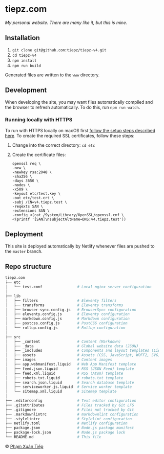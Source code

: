 # tiepz.com

*My personal website. There are many like it, but this is mine.*

## Installation

1. `git clone git@github.com:tiepz/tiepz-v4.git`
2. `cd tiepz-v4`
4. `npm install`
5. `npm run build`

Generated files are written to the `www` directory.

## Development

When developing the site, you may want files automatically compiled and the browser to refresh automatically. To do this, run `npm run watch`.

### Running locally with HTTPS

To run with HTTPS locally on macOS first [follow the setup steps described here](https://gist.github.com/jed/6147872). To create the required SSL certificates, follow these steps:

1. Change into the correct directory: `cd etc`
2. Create the certificate files:

   ```
   openssl req \
   -new \
   -newkey rsa:2048 \
   -sha256 \
   -days 3650 \
   -nodes \
   -x509 \
   -keyout etc/test.key \
   -out etc/test.crt \
   -subj /CN=v4.tiepz.test \
   -reqexts SAN \
   -extensions SAN \
   -config <(cat /System/Library/OpenSSL/openssl.cnf \
   <(printf '[SAN]\nsubjectAltName=DNS:v4.tiepz.test'))
   ```

## Deployment

This site is deployed automatically by Netlify whenever files are pushed to the `master` branch.

## Repo structure

```bash
tiepz.com
├── etc
│   └── test.conf                # Local nginx server configuration
│
├── lib
│   ├── filters                  # Eleventy filters
│   ├── transforms               # Eleventy transforms
│   ├── browser-sync.config.js   # BrowserSync configuration
│   ├── eleventy.config.js       # Eleventy configuration
│   ├── markdown.config.js       # Markdown configuration
│   ├── postcss.config.js        # PostCSS configuration
│   └── rollup.config.js         # Rollup configuration
│
├── src
│   ├── _content                 # Content (Markdown)
│   ├── _data                    # Global website data (JSON)
│   ├── _includes                # Components and layout templates (Liquid)
│   ├── assets                   # Assets (CSS, JavaScript, WOFF2, SVG)
│   ├── images                   # Content images
│   ├── app.webmanifest.liquid   # Web App Manifest template
│   ├── feed.json.liquid         # RSS (JSON Feed) template
│   ├── feed.xml.liquid          # RSS (Atom) template
│   ├── robots.txt.liquid        # robots.txt template
│   ├── search.json.liquid       # Search database template
│   ├── serviceworker.js.liquid  # Service worker template
│   └── sitemap.xml.liquid       # Sitemap template
│
├── .editorconfig                # Text editor configuration
├── .gitattributes               # Files tracked by Git LFS
├── .gitignore                   # Files not tracked by Git
├── .markdownlintrc              # markdownlint configuration
├── .stylelintrc                 # Stylelint configuration
├── netlify.toml                 # Netlify configuration
├── package.json                 # Node.js package manifest
├── package-lock.json            # Node.js package lock
└── README.md                    # This file
```

© [Phạm Xuân Tiếp](https://tiepz.com)

